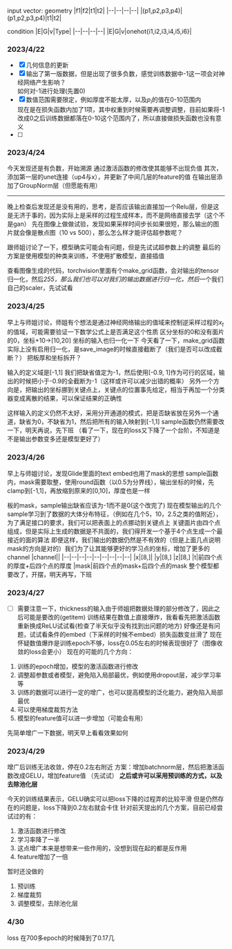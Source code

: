 input vector:
geometry
|f1|f2|t1|t2|
|--|--|--|--|
|(p1,p2,p3,p4)|(p1,p2,p3,p4)|t1|t2|

condition
|E|G|v|Type|
|--|--|--|--|
|E|G|v|onehot{i1,i2,i3,i4,i5,i6}|


### 2023/4/22
- [x] 几何信息的更新 
- [x] 输出了第一版数据，但是出现了很多负数，感觉训练数据中-1这一项会对神经网络产生影响？  
    如何对-1进行处理(先置0)
- [x] 数值范围需要限定，例如厚度不能太厚，以及$p_i$的值在0-10范围内  
  现在是在损失函数内加了1项，其中权重到时候需要再调整调整，目前如果将-1改成0之后训练数据都落在0-10这个范围内了，所以直接做损失函数也没有意义
- [ ] 
### 2023/4/24
今天发现还是有负数，开始溯源
通过激活函数的修改使其能够不出现负值
其次，添加第一层的unet连接（up4与x），并更新了中间几层的feature的值
在输出层添加了GroupNorm层（但愿能有用）

---
晚上检查后发现还是没有用的，思考，是否应该输出直接加一个Relu层，但是这是无济于事的，因为实际上是采样的过程生成样本，而不是网络直接去学（这个不是gan）
先在图像上做做试验，发现如果采样时间步长如果很短，那么输出的图片就会像是散点图（10 vs 500），那么怎么样才能评估超参数呢？

跟师姐讨论了一下，模型确实可能会有问题，但是先试试超参数上的调整
最后的方案是使用模型的种类来训练，不使用扩散模型，直接插值

查看图像生成的代码，torchvision里面有个make_grid函数，会对输出的tensor归一化，然后*255，那么我们也可以对我们的输出数据进行归一化，然后*一个我们自己的scaler，先试试看

### 2023/4/25
早上与师姐讨论，师姐有个想法是通过神经网络输出的值域来控制逆采样过程的$x_t$的值域，可能需要验证一下数学公式上是否满足这个性质
区分坐标的0和没有面片的0，坐标+10->[10,20]
坐标的输入也归一化一下
今天看了一下，make_grid函数实际上没有启用归一化，是save_image的时候直接截断了（我们是否可以改成截断？）
把板厚和坐标拆开？

输入的定义域是[-1,1] 我们把缺省值定为-1，然后使用[-0.9, 1]作为可行的区域，输出的时候把小于-0.9的全截断为-1（这样或许可以减少出错的概率）
另外一个方向是，把输出的坐标挪到关键点上，关键点的位置事先给定，相当于再加一个分类器变成离散的结果，可以保证结果的正确性

这样输入的定义仍然不太好，采用分开通道的模式，把是否缺省放在另外一个通道，缺省为0，不缺省为1，然后把所有的输入映射到[-1,1]
sample函数仍然需要改一下，明天再说，先下班
（看了一下，现在的loss又下降了一个台阶，不知道是不是输出参数变多还是模型更好了）

### 2023/4/26
早上与师姐讨论，发现Glide里面的text embed也用了mask的思想
sample函数内，mask需要取整，使用round函数（以0.5为分界线），输出坐标的时候，先clamp到[-1,1]，再放缩到原来的[0,10]，厚度也是一样

板的mask，sample输出缺省应该为-1而不是0(这个改完了)
现在模型输出的几个sample学习到了数据的大体分布特征，（例如在几个5，10，2.5之类的值附近），为了满足接口的要求，我们可以把表面上的点挪动到关键点上
关键面片由四个点组成，但是实际上生成的数据是不共面的，我们得开发一个基于4个点生成一个最接近的面的算法
即便这样，我们输出的数据仍然是不有效的（但是上面几点说明mask的方向是对的）我们为了让其能够更好的学习点的坐标，增加了更多的channel
|channel||
|--|--|--|--|--|--|--|--|--|
|x|[8,]|
|y|[8,]
|z|[8,]
|t|前四个点的厚度+后四个点的厚度
|mask|前四个点的mask+后四个点的mask
整个模型都要改了，开摆，明天再写，下班

### 2023/4/27
- [ ] 需要注意一下，thickness的输入由于师姐把数据处理的部分修改了，因此之后可能是要改的(getitem)
训练结果在数值上直接爆炸，我看看先把激活函数重新换成ReLU试试看(检查了半天似乎没有找到出问题的地方)
好像还是有问题，试试看条件的embed（下采样的时候不embed）损失函数变丝滑了
现在怀疑数值爆炸是训练epoch不够，loss在0.05左右的时候表现很好了（图像收敛的loss会更小）
现在的可能的几个方向：
1. 训练的epoch增加，模型的激活函数进行修改
2. 调整超参数或者模型，避免陷入局部最优，例如使用dropout层，减少学习率等
3. 训练的数据可以进行一定的增广，也可以提高模型的泛化能力，避免陷入局部最优
4. 可以使用梯度裁剪方法
5. 模型的feature值可以进一步增加（可能会有用）

先简单增广一下数据，明天早上看看效果如何

### 2023/4/29
增广后训练无法收敛，停在0.2左右附近
方案：增加batchnorm层，然后把激活函数改成GELU，增加feature值 （先试试）
**之后或许可以采用预训练的方式，以及去除池化层**

今天的训练结果表示，GELU确实可以把loss下降的过程弄的比较平滑
但是仍然存在的问题是，loss下降到0.2左右就会卡住
针对前天提出的几个方案，目前已经尝试过的有：
1. 激活函数进行修改
2. 学习率降了一半
3. 这点增广本来是想带来一些作用的，没想到现在起的都是反作用
4. feature增加了一倍

暂时还没做的
1. 预训练
2. 梯度裁剪
3. 调整模型，去除池化层

### 4/30
loss 在700多epoch的时候降到了0.17几